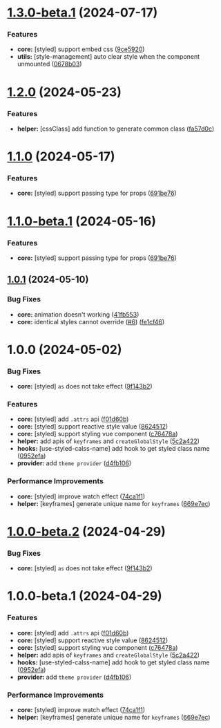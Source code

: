 # [1.3.0-beta.1](https://github.com/v-vibe/vue-styled-components/compare/v1.2.0...v1.3.0-beta.1) (2024-07-17)


### Features

* **core:** [styled] support embed css ([9ce5920](https://github.com/v-vibe/vue-styled-components/commit/9ce5920e8b2ccc049bae23d4491179d50ea237ec))
* **utils:** [style-management] auto clear style when the component unmounted ([0678b03](https://github.com/v-vibe/vue-styled-components/commit/0678b03b4a179b62f5179503e471557fdfdf0269))

# [1.2.0](https://github.com/v-vibe/vue-styled-components/compare/v1.1.0...v1.2.0) (2024-05-23)


### Features

* **helper:** [cssClass] add function to generate common class ([fa57d0c](https://github.com/v-vibe/vue-styled-components/commit/fa57d0c653a2edcb897cf86d6b2e3889cc2d8330))

# [1.1.0](https://github.com/v-vibe/vue-styled-components/compare/v1.0.1...v1.1.0) (2024-05-17)


### Features

* **core:** [styled] support passing type for props ([691be76](https://github.com/v-vibe/vue-styled-components/commit/691be768583d33a5b64390a6954bd388f0e51867))

# [1.1.0-beta.1](https://github.com/v-vibe/vue-styled-components/compare/v1.0.1...v1.1.0-beta.1) (2024-05-16)


### Features

* **core:** [styled] support passing type for props ([691be76](https://github.com/v-vibe/vue-styled-components/commit/691be768583d33a5b64390a6954bd388f0e51867))

## [1.0.1](https://github.com/v-vibe/vue-styled-components/compare/v1.0.0...v1.0.1) (2024-05-10)


### Bug Fixes

* **core:** animation doesn't working ([41fb553](https://github.com/v-vibe/vue-styled-components/commit/41fb5535ba9b0ecb5aa0c79700846a3e36f09d85))
* **core:** identical styles cannot override ([#6](https://github.com/v-vibe/vue-styled-components/issues/6)) ([fe1cf46](https://github.com/v-vibe/vue-styled-components/commit/fe1cf46297aa45f20b77b11a2dec22931f196027))

# 1.0.0 (2024-05-02)


### Bug Fixes

* **core:** [styled] `as` does not take effect ([9f143b2](https://github.com/v-vibe/vue-styled-components/commit/9f143b2e534e4155d5593f450a1bb01287d82cdc))


### Features

* **core:** [styled] add `.attrs` api ([f01d60b](https://github.com/v-vibe/vue-styled-components/commit/f01d60b07812233da7372c3ed990f92d0a0c5ec3))
* **core:** [styled] support reactive style value ([8624512](https://github.com/v-vibe/vue-styled-components/commit/862451212c4d917ac6238e2bd4e52a7f454e226d))
* **core:** [styled] support styling vue component ([c76478a](https://github.com/v-vibe/vue-styled-components/commit/c76478a8836f2ba6de7494596b56da7ac180a740))
* **helper:** add apis of `keyframes` and `createGlobalStyle` ([5c2a422](https://github.com/v-vibe/vue-styled-components/commit/5c2a422a68cbdc8cd135121df39a08f4958cc143))
* **hooks:** [use-styled-calss-name] add hook to get styled class name ([0952efa](https://github.com/v-vibe/vue-styled-components/commit/0952efa81fee1494923eebe60e54a85de7402051))
* **provider:** add `theme provider` ([d4fb106](https://github.com/v-vibe/vue-styled-components/commit/d4fb106370ca594b6efa8001bc3c4d2d135b7a66))


### Performance Improvements

* **core:** [styled] improve watch effect ([74ca1f1](https://github.com/v-vibe/vue-styled-components/commit/74ca1f1819ed1575546ccdca817ab1c94a30ff81))
* **helper:** [keyframes] generate unique name for `keyframes` ([669e7ec](https://github.com/v-vibe/vue-styled-components/commit/669e7ec0e841d9ce2fe124fbace290ecf2ed7a11))

# [1.0.0-beta.2](https://github.com/v-vibe/vue-styled-components/compare/v1.0.0-beta.1...v1.0.0-beta.2) (2024-04-29)


### Bug Fixes

* **core:** [styled] `as` does not take effect ([9f143b2](https://github.com/v-vibe/vue-styled-components/commit/9f143b2e534e4155d5593f450a1bb01287d82cdc))

# 1.0.0-beta.1 (2024-04-29)


### Features

* **core:** [styled] add `.attrs` api ([f01d60b](https://github.com/v-vibe/vue-styled-components/commit/f01d60b07812233da7372c3ed990f92d0a0c5ec3))
* **core:** [styled] support reactive style value ([8624512](https://github.com/v-vibe/vue-styled-components/commit/862451212c4d917ac6238e2bd4e52a7f454e226d))
* **core:** [styled] support styling vue component ([c76478a](https://github.com/v-vibe/vue-styled-components/commit/c76478a8836f2ba6de7494596b56da7ac180a740))
* **helper:** add apis of `keyframes` and `createGlobalStyle` ([5c2a422](https://github.com/v-vibe/vue-styled-components/commit/5c2a422a68cbdc8cd135121df39a08f4958cc143))
* **hooks:** [use-styled-calss-name] add hook to get styled class name ([0952efa](https://github.com/v-vibe/vue-styled-components/commit/0952efa81fee1494923eebe60e54a85de7402051))
* **provider:** add `theme provider` ([d4fb106](https://github.com/v-vibe/vue-styled-components/commit/d4fb106370ca594b6efa8001bc3c4d2d135b7a66))


### Performance Improvements

* **core:** [styled] improve watch effect ([74ca1f1](https://github.com/v-vibe/vue-styled-components/commit/74ca1f1819ed1575546ccdca817ab1c94a30ff81))
* **helper:** [keyframes] generate unique name for `keyframes` ([669e7ec](https://github.com/v-vibe/vue-styled-components/commit/669e7ec0e841d9ce2fe124fbace290ecf2ed7a11))
